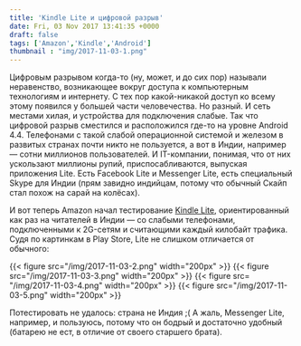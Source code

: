 ```yaml
---
title: 'Kindle Lite и цифровой разрыв'
date: Fri, 03 Nov 2017 13:41:35 +0000
draft: false
tags: ['Amazon','Kindle','Android']
thumbnail : "img/2017-11-03-1.png"
---
```


Цифровым разрывом когда-то (ну, может, и до сих пор) называли неравенство, возникающее вокруг доступа к компьютерным технологиям и интернету. С тех пор какой-никакой доступ ко всему этому появился у большей части человечества. Но разный. И сеть местами хилая, и устройства для подключения слабые. Так что цифровой разрыв сместился и расположился где-то на уровне Android 4.4. Телефонами с такой слабой операционной системой и железом в развитых странах почти никто не пользуется, а вот в Индии, например — сотни миллионов пользователей. И IT-компании, понимая, что от них ускользают миллионы рупий, приспосабливаются, выпуская приложения Lite. Есть Facebook Lite и Messenger Lite, есть специальный Skype для Индии (прям завидно индийцам, потому что обычный Скайп стал похож на сарай на колёсах).

И вот теперь Amazon начал тестирование [Kindle Lite](https://play.google.com/store/apps/details?id=com.amazon.klite&rdid=com.amazon.klite), ориентированный как раз на читателей в Индии — со слабыми телефонами, подключенными к 2G-сетям и считающими каждый килобайт трафика. Судя по картинкам в Play Store, Lite не слишком отличается от обычного:

{{< figure src="/img/2017-11-03-2.png" width="200px" >}}
{{< figure src="/img/2017-11-03-3.png" width="200px" >}}
{{< figure src= "/img/2017-11-03-4.png" width="200px" >}}
{{< figure src="/img/2017-11-03-5.png" width="200px" >}}

Потестировать не удалось: страна не Индия ;( А жаль, Messenger Lite, например, и пользуюсь, потому что он бодрый и достаточно удобный (батарею не ест, в отличие от своего старшего брата).